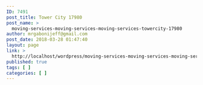 ```yaml
---
ID: 7491
post_title: Tower City 17980
post_name: >
  moving-services-moving-services-moving-services-towercity-17980
author: mrgabonijeff@gmail.com
post_date: 2018-03-28 01:47:40
layout: page
link: >
  http://localhost/wordpress/moving-services-moving-services-moving-services-towercity-17980/
published: true
tags: [ ]
categories: [ ]
---
```

